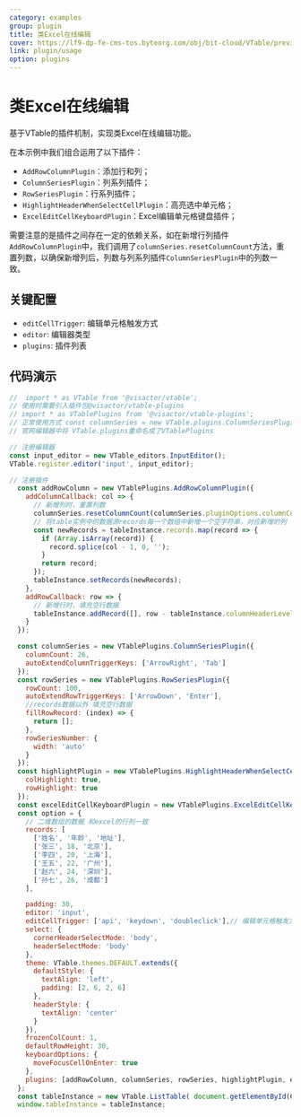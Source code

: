 ```yaml
---
category: examples
group: plugin
title: 类Excel在线编辑
cover: https://lf9-dp-fe-cms-tos.byteorg.com/obj/bit-cloud/VTable/preview/excel-online-editing.gif
link: plugin/usage
option: plugins
---
```


# 类Excel在线编辑

基于VTable的插件机制，实现类Excel在线编辑功能。

在本示例中我们组合运用了以下插件：
- `AddRowColumnPlugin`：添加行和列；
- `ColumnSeriesPlugin`：列系列插件；
- `RowSeriesPlugin`：行系列插件；
- `HighlightHeaderWhenSelectCellPlugin`：高亮选中单元格；
- `ExcelEditCellKeyboardPlugin`：Excel编辑单元格键盘插件；

需要注意的是插件之间存在一定的依赖关系，如在新增行列插件`AddRowColumnPlugin`中，我们调用了`columnSeries.resetColumnCount`方法，重置列数，以确保新增列后，列数与列系列插件`ColumnSeriesPlugin`中的列数一致。

## 关键配置

- `editCellTrigger`: 编辑单元格触发方式
- `editor`: 编辑器类型
- `plugins`: 插件列表


## 代码演示

```javascript livedemo template=vtable
//  import * as VTable from '@visactor/vtable';
// 使用时需要引入插件包@visactor/vtable-plugins
// import * as VTablePlugins from '@visactor/vtable-plugins';
// 正常使用方式 const columnSeries = new VTable.plugins.ColumnSeriesPlugin({});
// 官网编辑器中将 VTable.plugins重命名成了VTablePlugins

// 注册编辑器
const input_editor = new VTable_editors.InputEditor();
VTable.register.editor('input', input_editor);

// 注册插件
  const addRowColumn = new VTablePlugins.AddRowColumnPlugin({
    addColumnCallback: col => {
      // 新增列时，重置列数
      columnSeries.resetColumnCount(columnSeries.pluginOptions.columnCount + 1);
      // 将table实例中的数据源records每一个数组中新增一个空字符串，对应新增的列
      const newRecords = tableInstance.records.map(record => {
        if (Array.isArray(record)) {
          record.splice(col - 1, 0, '');
        }
        return record;
      });
      tableInstance.setRecords(newRecords);
    },
    addRowCallback: row => {
      // 新增行时，填充空行数据
      tableInstance.addRecord([], row - tableInstance.columnHeaderLevelCount);
    }
  });

  const columnSeries = new VTablePlugins.ColumnSeriesPlugin({
    columnCount: 26,
    autoExtendColumnTriggerKeys: ['ArrowRight', 'Tab']
  });
  const rowSeries = new VTablePlugins.RowSeriesPlugin({
    rowCount: 100,
    autoExtendRowTriggerKeys: ['ArrowDown', 'Enter'],
    //records数据以外 填充空行数据
    fillRowRecord: (index) => {
      return [];
    },
    rowSeriesNumber: {
      width: 'auto'
    }
  });
  const highlightPlugin = new VTablePlugins.HighlightHeaderWhenSelectCellPlugin({
    colHighlight: true,
    rowHighlight: true
  });
  const excelEditCellKeyboardPlugin = new VTablePlugins.ExcelEditCellKeyboardPlugin();
  const option = {
    // 二维数组的数据 和excel的行列一致
    records: [
      ['姓名', '年龄', '地址'],
      ['张三', 18, '北京'],
      ['李四', 20, '上海'],
      ['王五', 22, '广州'],
      ['赵六', 24, '深圳'],
      ['孙七', 26, '成都']
    ],

    padding: 30,
    editor: 'input',
    editCellTrigger: ['api', 'keydown', 'doubleclick'],// 编辑单元格触发方式
    select: {
      cornerHeaderSelectMode: 'body',
      headerSelectMode: 'body'
    },
    theme: VTable.themes.DEFAULT.extends({
      defaultStyle: {
        textAlign: 'left',
        padding: [2, 6, 2, 6]
      },
      headerStyle: {
        textAlign: 'center'
      }
    }),
    frozenColCount: 1,
    defaultRowHeight: 30,
    keyboardOptions: {
      moveFocusCellOnEnter: true
    },
    plugins: [addRowColumn, columnSeries, rowSeries, highlightPlugin, excelEditCellKeyboardPlugin]
  };
  const tableInstance = new VTable.ListTable( document.getElementById(CONTAINER_ID),option);
  window.tableInstance = tableInstance;
  
```